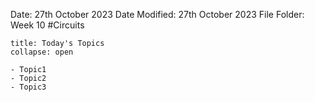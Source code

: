 Date: 27th October 2023
Date Modified: 27th October 2023
File Folder: Week 10
#Circuits

```ad-abstract
title: Today's Topics
collapse: open

- Topic1
- Topic2
- Topic3

```

